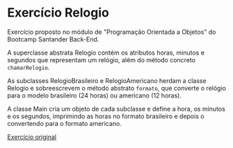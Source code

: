 # Exercício Relogio
Exercício proposto no módulo de "Programação Orientada a Objetos" do Bootcamp Santander Back-End.

A superclasse abstrata Relogio contém os atributos horas, minutos e segundos que representam um relógio, além do método concreto `chamarRelogio`.

As subclasses RelogioBrasileiro e RelogioAmericano herdam a classe Relogio e sobreescrevem o método abstrato `formato`, que converte o relógio para o modelo brasileiro (24 horas) ou americano (12 horas).

A classe Main cria um objeto de cada subclasse e define a hora, os minutos e os segundos, imprimindo as horas no formato brasileiro e depois o convertendo para o formato americano.

[<ins>Exercício original<ins>](https://github.com/digitalinnovationone/exercicios-java-basico/blob/main/exercicios/4%20-%20Herança%20e%20Polimorfismo%20em%20Java%20.md)